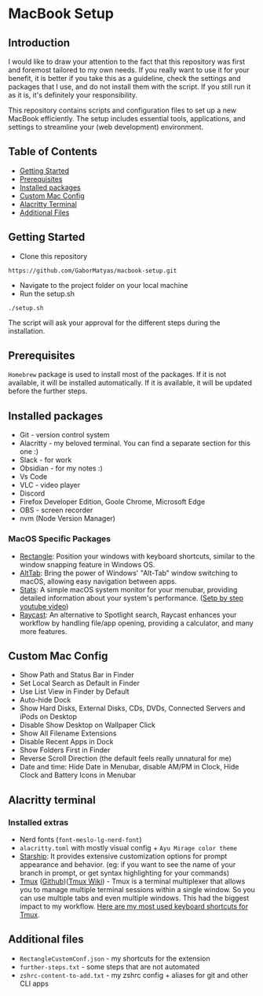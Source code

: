 
# MacBook Setup

## Introduction
I would like to draw your attention to the fact that this repository was first and foremost tailored to my own needs. If you really want to use it for your benefit, it is better if you take this as a guideline, check the settings and packages that I use, and do not install them with the script. If you still run it as it is, it's definitely your responsibility.

This repository contains scripts and configuration files to set up a new MacBook efficiently. The setup includes essential tools, applications, and settings to streamline your (web development) environment.

## Table of Contents

- [Getting Started](#getting-started)
- [Prerequisites](#prerequisites)
- [Installed packages](#installed-packages)
- [Custom Mac Config](#custom-mac-config)
- [Alacritty Terminal](#alacritty-terminal)
- [Additional Files](#additional-files)

## Getting Started

- Clone this repository
```
https://github.com/GaborMatyas/macbook-setup.git
```
- Navigate to the project folder on your local machine 
- Run the setup.sh
```
./setup.sh
```
The script will ask your approval for the different steps during the installation. 

## Prerequisites
`Homebrew` package is used to install most of the packages. If it is not available, it will be installed automatically. If it is available, it will be updated before the further steps.

## Installed packages
- Git - version control system
- Alacritty - my beloved terminal. You can find a separate section for this one :)
- Slack - for work
- Obsidian - for my notes :)
- Vs Code
- VLC - video player
- Discord 
- Firefox Developer Edition, Goole Chrome, Microsoft Edge
- OBS - screen recorder
- nvm (Node Version Manager)

### MacOS Specific Packages
- [Rectangle](https://rectangleapp.com): Position your windows with keyboard shortcuts, similar to the window snapping feature in Windows OS.
- [AltTab](https://alt-tab-macos.netlify.app): Bring the power of Windows' "Alt-Tab" window switching to macOS, allowing easy navigation between apps.
- [Stats](https://github.com/exelban/stats): A simple macOS system monitor for your menubar, providing detailed information about your system's performance. ([Setp by step youtube video](https://www.youtube.com/watch?t=1111&v=GK7zLYAXdDs&feature=youtu.be))
- [Raycast](https://www.raycast.com): An alternative to Spotlight search, Raycast enhances your workflow by handling file/app opening, providing a calculator, and many more features.

## Custom Mac Config
- Show Path and Status Bar in Finder
- Set Local Search as Default in Finder
- Use List View in Finder by Default
- Auto-hide Dock
- Show Hard Disks, External Disks, CDs, DVDs, Connected Servers and iPods on Desktop
- Disable Show Desktop on Wallpaper Click
- Show All Filename Extensions
- Disable Recent Apps in Dock
- Show Folders First in Finder
- Reverse Scroll Direction (the default feels really unnatural for me)
- Date and time: Hide Date in Menubar, disable AM/PM in Clock, Hide Clock and Battery Icons in Menubar

## Alacritty terminal

### Installed extras
- Nerd fonts (`font-meslo-lg-nerd-font`)
- `alacritty.toml` with mostly visual config + `Ayu Mirage color theme`
- [Starship](https://starship.rs/): It provides extensive customization options for prompt appearance and behavior. (eg: if you want to see the name of your branch in prompt, or get syntax highlighting for your commands)
- [Tmux](https://www.redhat.com/sysadmin/introduction-tmux-linux) ([Github](https://github.com/tmux/tmux))([Tmux Wiki](https://wiki.termux.com/wiki/Main_Page)) - Tmux is a terminal multiplexer that allows you to manage multiple terminal sessions within a single window. So you can use multiple tabs and even multiple windows. This had the biggest impact to my workflow. [Here are my most used keyboard shortcuts for Tmux](tmux-shortcuts.md). 

## Additional files
- `RectangleCustomConf.json` - my shortcuts for the extension
- `further-steps.txt` - some steps that are not automated 
- `zshrc-content-to-add.txt` - my zshrc config + aliases for git and other CLI apps

